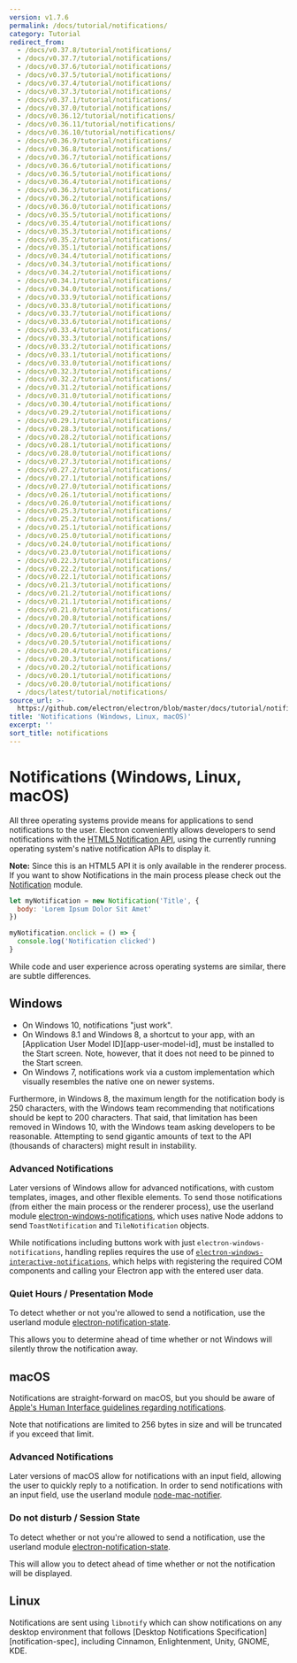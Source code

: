 ```yaml
---
version: v1.7.6
permalink: /docs/tutorial/notifications/
category: Tutorial
redirect_from:
  - /docs/v0.37.8/tutorial/notifications/
  - /docs/v0.37.7/tutorial/notifications/
  - /docs/v0.37.6/tutorial/notifications/
  - /docs/v0.37.5/tutorial/notifications/
  - /docs/v0.37.4/tutorial/notifications/
  - /docs/v0.37.3/tutorial/notifications/
  - /docs/v0.37.1/tutorial/notifications/
  - /docs/v0.37.0/tutorial/notifications/
  - /docs/v0.36.12/tutorial/notifications/
  - /docs/v0.36.11/tutorial/notifications/
  - /docs/v0.36.10/tutorial/notifications/
  - /docs/v0.36.9/tutorial/notifications/
  - /docs/v0.36.8/tutorial/notifications/
  - /docs/v0.36.7/tutorial/notifications/
  - /docs/v0.36.6/tutorial/notifications/
  - /docs/v0.36.5/tutorial/notifications/
  - /docs/v0.36.4/tutorial/notifications/
  - /docs/v0.36.3/tutorial/notifications/
  - /docs/v0.36.2/tutorial/notifications/
  - /docs/v0.36.0/tutorial/notifications/
  - /docs/v0.35.5/tutorial/notifications/
  - /docs/v0.35.4/tutorial/notifications/
  - /docs/v0.35.3/tutorial/notifications/
  - /docs/v0.35.2/tutorial/notifications/
  - /docs/v0.35.1/tutorial/notifications/
  - /docs/v0.34.4/tutorial/notifications/
  - /docs/v0.34.3/tutorial/notifications/
  - /docs/v0.34.2/tutorial/notifications/
  - /docs/v0.34.1/tutorial/notifications/
  - /docs/v0.34.0/tutorial/notifications/
  - /docs/v0.33.9/tutorial/notifications/
  - /docs/v0.33.8/tutorial/notifications/
  - /docs/v0.33.7/tutorial/notifications/
  - /docs/v0.33.6/tutorial/notifications/
  - /docs/v0.33.4/tutorial/notifications/
  - /docs/v0.33.3/tutorial/notifications/
  - /docs/v0.33.2/tutorial/notifications/
  - /docs/v0.33.1/tutorial/notifications/
  - /docs/v0.33.0/tutorial/notifications/
  - /docs/v0.32.3/tutorial/notifications/
  - /docs/v0.32.2/tutorial/notifications/
  - /docs/v0.31.2/tutorial/notifications/
  - /docs/v0.31.0/tutorial/notifications/
  - /docs/v0.30.4/tutorial/notifications/
  - /docs/v0.29.2/tutorial/notifications/
  - /docs/v0.29.1/tutorial/notifications/
  - /docs/v0.28.3/tutorial/notifications/
  - /docs/v0.28.2/tutorial/notifications/
  - /docs/v0.28.1/tutorial/notifications/
  - /docs/v0.28.0/tutorial/notifications/
  - /docs/v0.27.3/tutorial/notifications/
  - /docs/v0.27.2/tutorial/notifications/
  - /docs/v0.27.1/tutorial/notifications/
  - /docs/v0.27.0/tutorial/notifications/
  - /docs/v0.26.1/tutorial/notifications/
  - /docs/v0.26.0/tutorial/notifications/
  - /docs/v0.25.3/tutorial/notifications/
  - /docs/v0.25.2/tutorial/notifications/
  - /docs/v0.25.1/tutorial/notifications/
  - /docs/v0.25.0/tutorial/notifications/
  - /docs/v0.24.0/tutorial/notifications/
  - /docs/v0.23.0/tutorial/notifications/
  - /docs/v0.22.3/tutorial/notifications/
  - /docs/v0.22.2/tutorial/notifications/
  - /docs/v0.22.1/tutorial/notifications/
  - /docs/v0.21.3/tutorial/notifications/
  - /docs/v0.21.2/tutorial/notifications/
  - /docs/v0.21.1/tutorial/notifications/
  - /docs/v0.21.0/tutorial/notifications/
  - /docs/v0.20.8/tutorial/notifications/
  - /docs/v0.20.7/tutorial/notifications/
  - /docs/v0.20.6/tutorial/notifications/
  - /docs/v0.20.5/tutorial/notifications/
  - /docs/v0.20.4/tutorial/notifications/
  - /docs/v0.20.3/tutorial/notifications/
  - /docs/v0.20.2/tutorial/notifications/
  - /docs/v0.20.1/tutorial/notifications/
  - /docs/v0.20.0/tutorial/notifications/
  - /docs/latest/tutorial/notifications/
source_url: >-
  https://github.com/electron/electron/blob/master/docs/tutorial/notifications.md
title: 'Notifications (Windows, Linux, macOS)'
excerpt: ''
sort_title: notifications
---
```




<!--


                                      ::::
                                    :o+//+o:
                                    +o    oo-
                                    :o+//oo/+o/
                                      -::-   -oo:
                                               /s/
                      -::::::::-                :s/  :::--
                  :+oo+////////+:        -:/+oo/ :s:-///++oo+:
                /o+:                -/+oo+/:-     +o-      -:+o:
               /s:              -:+o+/:           -o+         :s/
              -s/            -/oo/:                /s-         +s-
              -s/         -/oo/-                   -s/         /s-
               oo       :+o/-                       oo         oo
               -s/    :oo/                          /s-       /s-
                :s/ :oo:              -::-          /s-      /s:
                  -+o/               /ssss/         :s:    -+o-
                 :o+--               /ssss/         :s:   :o+-
                :s/  +o:              -::-          /s-   --
               -s/    :+o/-                         /s-
               oo       -+o+-                       oo
              -s/         -/oo/-                   -s/
             -+soo+:         -/oo/:                /s-      /oooo+-
             o+   :s:           -:+o+/:-          -o+      /s:  -oo
             oo:--/s:       ::      -:+oo+/:-     -/-      /s/--:o+
              :+++/-        :s:          -:/+ooo++//////++oo//+o+:
                             /s:                --::::::--
                              /s/              /s-
                               :oo:          :oo:
                                 /oo/-    -/oo/
                                   -/+oooo+/-





                   _______  _______  _______  _______  __
                  |       ||       ||       ||       ||  |
                  |  _____||_     _||   _   ||    _  ||  |
                  | |_____   |   |  |  | |  ||   |_| ||  |
                  |_____  |  |   |  |  |_|  ||    ___||__|
                   _____| |  |   |  |       ||   |     __
                  |_______|  |___|  |_______||___|    |__|


    This file is generated automatically, so it should not be edited.

    To make changes, head over to the electron/electron repository:

    https://github.com/electron/electron/blob/master/docs/tutorial/notifications.md

    Thanks!

-->
# Notifications (Windows, Linux, macOS)

All three operating systems provide means for applications to send notifications to the user. Electron conveniently allows developers to send notifications with the [HTML5 Notification API](https://notifications.spec.whatwg.org/), using the currently running operating system's native notification APIs to display it.

**Note:** Since this is an HTML5 API it is only available in the renderer process. If you want to show Notifications in the main process please check out the [Notification]({{site.baseurl}}/docs/api/notification) module.

```javascript
let myNotification = new Notification('Title', {
  body: 'Lorem Ipsum Dolor Sit Amet'
})

myNotification.onclick = () => {
  console.log('Notification clicked')
}
```

While code and user experience across operating systems are similar, there are subtle differences.

## Windows

*   On Windows 10, notifications "just work".
*   On Windows 8.1 and Windows 8, a shortcut to your app, with an [Application User Model ID][app-user-model-id], must be installed to the Start screen. Note, however, that it does not need to be pinned to the Start screen.
*   On Windows 7, notifications work via a custom implementation which visually resembles the native one on newer systems.

Furthermore, in Windows 8, the maximum length for the notification body is 250 characters, with the Windows team recommending that notifications should be kept to 200 characters. That said, that limitation has been removed in Windows 10, with the Windows team asking developers to be reasonable. Attempting to send gigantic amounts of text to the API (thousands of characters) might result in instability.

### Advanced Notifications

Later versions of Windows allow for advanced notifications, with custom templates, images, and other flexible elements. To send those notifications (from either the main process or the renderer process), use the userland module [electron-windows-notifications](https://github.com/felixrieseberg/electron-windows-notifications), which uses native Node addons to send `ToastNotification` and `TileNotification` objects.

While notifications including buttons work with just `electron-windows-notifications`, handling replies requires the use of [`electron-windows-interactive-notifications`](https://github.com/felixrieseberg/electron-windows-interactive-notifications), which helps with registering the required COM components and calling your Electron app with the entered user data.

### Quiet Hours / Presentation Mode

To detect whether or not you're allowed to send a notification, use the userland module [electron-notification-state](https://github.com/felixrieseberg/electron-notification-state).

This allows you to determine ahead of time whether or not Windows will silently throw the notification away.

## macOS

Notifications are straight-forward on macOS, but you should be aware of [Apple's Human Interface guidelines regarding notifications](https://developer.apple.com/library/mac/documentation/UserExperience/Conceptual/OSXHIGuidelines/NotificationCenter.html).

Note that notifications are limited to 256 bytes in size and will be truncated if you exceed that limit.

### Advanced Notifications

Later versions of macOS allow for notifications with an input field, allowing the user to quickly reply to a notification. In order to send notifications with an input field, use the userland module [node-mac-notifier](https://github.com/CharlieHess/node-mac-notifier).

### Do not disturb / Session State

To detect whether or not you're allowed to send a notification, use the userland module [electron-notification-state](https://github.com/felixrieseberg/electron-notification-state).

This will allow you to detect ahead of time whether or not the notification will be displayed.

## Linux

Notifications are sent using `libnotify` which can show notifications on any desktop environment that follows [Desktop Notifications Specification][notification-spec], including Cinnamon, Enlightenment, Unity, GNOME, KDE.
